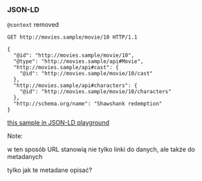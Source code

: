 ### JSON-LD

`@context` removed

``` http
GET http://movies.sample/movie/10 HTTP/1.1

{
  "@id": "http://movies.sample/movie/10",
  "@type": "http://movies.sample/api#Movie",
  "http://movies.sample/api#cast": {
    "@id": "http://movies.sample/movie/10/cast"
  },
  "http://movies.sample/api#characters": {
    "@id": "http://movies.sample/movie/10/characters"
  },
  "http://schema.org/name": "Shawshank redemption"
}
```

<!-- .element class="attribution fragment" -->
[this sample in JSON-LD playground](http://json-ld.org/playground/#startTab=tab-compacted&json-ld=%7B%22%40context%22%3A%7B%22%40base%22%3A%22http%3A%2F%2Fmovies.sample%2F%22%2C%22%40vocab%22%3A%22http%3A%2F%2Fmovies.sample%2Fapi%23%22%2C%22cast%22%3A%7B%22%40type%22%3A%22%40id%22%7D%2C%22characters%22%3A%7B%22%40type%22%3A%22%40id%22%7D%2C%22sch%22%3A%22http%3A%2F%2Fschema.org%2F%22%2C%22type%22%3A%22%40type%22%7D%2C%22%40id%22%3A%22%2Fmovie%2F10%22%2C%22type%22%3A%22Movie%22%2C%22sch%3Atitle%22%3A%22Shawshank%20redemption%22%2C%22characters%22%3A%22%2Fmovie%2F10%2Fcharacters%22%2C%22cast%22%3A%22%2Fmovie%2F10%2Fcast%22%7D&context=%7B%7D)

Note:

w ten sposób URL stanowią nie tylko linki do danych, ale także do metadanych

tylko jak te metadane opisać?
